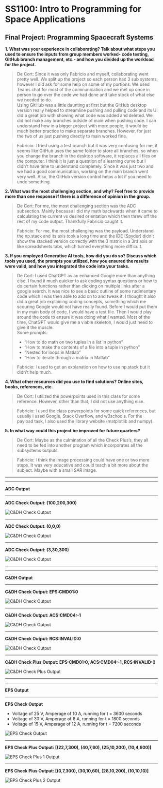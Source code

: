 
# SS1100: Intro to Programming for Space Applications
## Final Project: Programming Spacecraft Systems


**1. What was your experience in collaborating? Talk about what steps you used to ensure the inputs from group members worked- code testing, GitHub branch management, etc.- and how you divided up the workload for the project.**

>De Cort: Since it was only Fabricio and myself, collaborating went pretty well. 
    We split up the project so each person had 3 sub systems, however I did ask for some help on some of my portions. 
    We used Teams chat for most of the communication and we met up once in person to go over the code we had done and take stock of what else we needed to do.  
    Using GitHub was a little daunting at first but the GitHub desktop version really helped to streamline pushing and pulling code and its UI did a great job with showing what code was added and deleted. 
    We did not make any branches outside of main when pushing code. 
    I can understand how in a bigger project with more people, it would be much better practice to make separate branches. 
    However, for just the two of us just pushing directly to main worked fine.

>Fabricio: I tried using a test branch but it was very confusing for me, it seems like GitHub uses the same folder to store all branches, so when you change the branch in the desktop software, it replaces all files on the computer. I think it is just a question of a learning curve but I didn't have time to understand completely. Since it was just two and we had a good communication, working on the main branch went very well. Also, the GitHub version control helps a lot if you need to undo something. 
 
**2. What was the most challenging section, and why? Feel free to provide more than one response if there is a difference of opinion in the group.**

>De Cort: For me, the most challenging section was the ADC subsection. Mainly because I did my math backwards when it came to calculating the current vs desired orientation which then threw off the rest of my code            output. Thankfully Fabricio caught it.

>Fabricio: For me, the most challenging was the payload. Understand the np.stack and its axis took a long time and the IDE (Spyder) didn't show the stacked version correctly with the 3 matrix in a 3rd axis or like spreadsheets tabs, which turned everything more difficult.  

**3. If you employed Generative AI tools, how did you do so? Discuss which tools you used, the prompts you utilized, how you ensured the results were valid, and how you integrated the code into your tasks.**

>De Cort: I used ChatGPT as an enhanced Google more than anything else. I found it much quicker to ask coding syntax questions or how to do certain functions rather than clicking on multiple links after a google search.      It was nice to see a basic outline of some rudimentary code which I was then able to add on to and tweak it. I thought it also did a great job explaining coding concepts, something which me scouring Google would not         have really found. Before I would put them in my main body of code, I would have a test file. Then I would play around the code to ensure it was doing what I wanted. Most of the time, ChatGPT would give me a viable          skeleton, I would just need to give it the muscle.
<br>Some prompts:
>- “How to do math on two tuples in a list in python”
>- “How to make the contents of a file into a tuple in python”
>- “Nested for loops in Matlab”
>- “How to iterate through a matrix in Matlab”

>Fabricio: I used to get an explanation on how to use np.stack but it didn't help much.

**4. What other resources did you use to find solutions? Online sites, books, references, etc.**

>De Cort: I utilized the powerpoints used in this class for some reference. However, other than that, I did not use anything else.

>Fabricio: I used the class powerpoints for some quick references, but usually I used Google, Stack Overflow, and w3schools. For the payload task, I also used the library website (matplotlib and numpy).

**5. In what way could this project be improved for future quarters?**

>De Cort: Maybe as the culmination of all the Check Plus’s, they all need to be fed into another program which incorporates all the subsystems outputs.

>Fabricio: I think the image processing could have one or two more steps. It was very educative and could teach a bit more about the subject. Maybe with a small SAR image.

___
___
**ADC Output**
___
**ADC Check Output: (100,200,300)**

![C&DH Check Output](https://github.com/FViannay/nps_ss1100_fall24/blob/main/ADC/Check_One.PNG)
___
**ADC Check Output: (0,0,0)**

![C&DH Check Output](https://github.com/FViannay/nps_ss1100_fall24/blob/main/ADC/Check_Two.PNG)
___
**ADC Check Output: (3,30,300)**

![C&DH Check Output](https://github.com/FViannay/nps_ss1100_fall24/blob/main/ADC/Check_Three.PNG)
___
___
**C&DH Output**
___
**C&DH Check Output: EPS:CMD01:0**

![C&DH Check Output](https://github.com/FViannay/nps_ss1100_fall24/blob/main/C%26DH/Check_one.PNG)
___
**C&DH Check Output: ACS:CMD04:-1**

![C&DH Check Output](https://github.com/FViannay/nps_ss1100_fall24/blob/main/C%26DH/Check_two.PNG)
___
**C&DH Check Output: RCS:INVALID:0**

![C&DH Check Output](https://github.com/FViannay/nps_ss1100_fall24/blob/main/C%26DH/Check_three.PNG)
___
**C&DH Check Plus Output: EPS:CMD01:0, ACS:CMD04:-1, RCS:INVALID:0**

![C&DH Check Plus Output](https://github.com/FViannay/nps_ss1100_fall24/blob/main/C%26DH/Check_plus.PNG)
___
___
**EPS Output**
___
**EPS Check Output**
 * Voltage of 25 V, Amperage of 10 A, running for t = 3600 seconds
 * Voltage of 30 V, Amperage of 8 A, running for t = 1800 seconds
 * Voltage of 15 V, Amperage of 12 A, running for t = 7200 seconds
   
![EPS Check Output](https://github.com/FViannay/nps_ss1100_fall24/blob/main/EPS/Check.PNG)
___
**EPS Check Plus Output: [(22,7,300), (40,7,60), (25,10,200), (10,4,600)]**

![EPS Check Plus 1 Output](https://github.com/FViannay/nps_ss1100_fall24/blob/main/EPS/Chec_plus_1.PNG)
___
**EPS Check Plus Output: [(0,7,300), (30,10,60), (28,10,200), (10,10,10)]**

![EPS Check Plus 2 Output](https://github.com/FViannay/nps_ss1100_fall24/blob/main/EPS/Check_plus_2.PNG)


